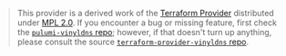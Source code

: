 > This provider is a derived work of the [Terraform Provider](https://github.com/terraform-providers/terraform-provider-vinyldns)
> distributed under [MPL 2.0](https://www.mozilla.org/en-US/MPL/2.0/). If you encounter a bug or missing feature,
> first check the [`pulumi-vinyldns` repo](/issues); however, if that doesn't turn up anything,
> please consult the source [`terraform-provider-vinyldns` repo](https://github.com/terraform-providers/terraform-provider-vinyldns/issues).
